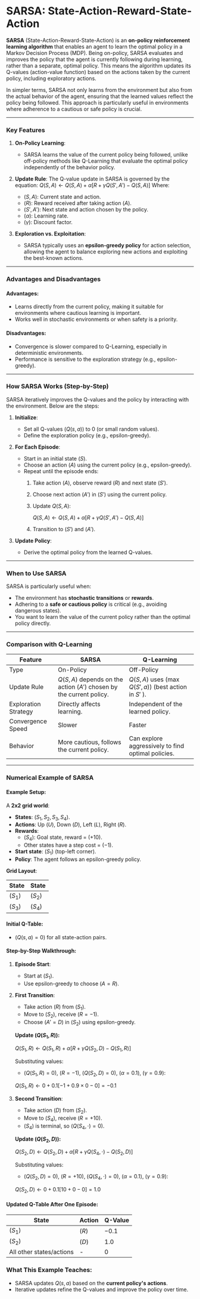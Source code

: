 # SARSA: State-Action-Reward-State-Action

**SARSA** (State-Action-Reward-State-Action) is an **on-policy reinforcement learning algorithm** that enables an agent to learn the optimal policy in a Markov Decision Process (MDP). Being on-policy, SARSA evaluates and improves the policy that the agent is currently following during learning, rather than a separate, optimal policy. This means the algorithm updates its Q-values (action-value function) based on the actions taken by the current policy, including exploratory actions.

In simpler terms, SARSA not only learns from the environment but also from the actual behavior of the agent, ensuring that the learned values reflect the policy being followed. This approach is particularly useful in environments where adherence to a cautious or safe policy is crucial.

---

### Key Features
1. **On-Policy Learning**: 
   - SARSA learns the value of the current policy being followed, unlike off-policy methods like Q-Learning that evaluate the optimal policy independently of the behavior policy.

2. **Update Rule**:
   The Q-value update in SARSA is governed by the equation:
   $Q(S, A) \leftarrow Q(S, A) + \alpha \left[ R + \gamma Q(S', A') - Q(S, A) \right]$
   Where:
   - $( S, A )$: Current state and action.
   - $( R )$: Reward received after taking action $( A )$.
   - $( S', A' )$: Next state and action chosen by the policy.
   - $( \alpha )$: Learning rate.
   - $( \gamma )$: Discount factor.

3. **Exploration vs. Exploitation**:
   - SARSA typically uses an **epsilon-greedy policy** for action selection, allowing the agent to balance exploring new actions and exploiting the best-known actions.

---

### Advantages and Disadvantages

#### Advantages:
- Learns directly from the current policy, making it suitable for environments where cautious learning is important.
- Works well in stochastic environments or when safety is a priority.

#### Disadvantages:
- Convergence is slower compared to Q-Learning, especially in deterministic environments.
- Performance is sensitive to the exploration strategy (e.g., epsilon-greedy).

---

### How SARSA Works (Step-by-Step)

SARSA iteratively improves the Q-values and the policy by interacting with the environment. Below are the steps:

1. **Initialize**:
   - Set all Q-values $( Q(s, a) )$ to 0 (or small random values).
   - Define the exploration policy (e.g., epsilon-greedy).

2. **For Each Episode**:
   - Start in an initial state $( S )$.
   - Choose an action $( A )$ using the current policy (e.g., epsilon-greedy).
   - Repeat until the episode ends:
     1. Take action $( A )$, observe reward $( R )$ and next state $( S' )$.
     2. Choose next action $( A' )$ in $( S' )$ using the current policy.
     3. Update $Q(S, A)$:
        
        $Q(S, A) \leftarrow Q(S, A) + \alpha \left[ R + \gamma Q(S', A') - Q(S, A) \right]$
        
     5. Transition to $( S' )$ and $( A' )$.

3. **Update Policy**:
   - Derive the optimal policy from the learned Q-values.

---

### When to Use SARSA

SARSA is particularly useful when:
- The environment has **stochastic transitions** or **rewards**.
- Adhering to a **safe or cautious policy** is critical (e.g., avoiding dangerous states).
- You want to learn the value of the current policy rather than the optimal policy directly.

---

### Comparison with Q-Learning

| Feature               | SARSA                       | Q-Learning                |
|-----------------------|----------------------------|--------------------------|
| Type                 | On-Policy                  | Off-Policy               |
| Update Rule          | $Q(S, A)$ depends on the action $( A' )$ chosen by the current policy. | $Q(S, A)$ uses $( \max Q(S', a) )$ (best action in $S'$ ). |
| Exploration Strategy  | Directly affects learning. | Independent of the learned policy. |
| Convergence Speed    | Slower                     | Faster                   |
| Behavior             | More cautious, follows the current policy. | Can explore aggressively to find optimal policies. |

---

### Numerical Example of SARSA

#### Example Setup:
A **2x2 grid world**:
- **States**: $( S_1, S_2, S_3, S_4 )$.
- **Actions**: Up $(U)$, Down $(D)$, Left $(L)$, Right $(R)$.
- **Rewards**:
  - $( S_4 )$: Goal state, reward = $( +10 )$.
  - Other states have a step cost = $( -1 )$.
- **Start state**: $( S_1 )$ (top-left corner).
- **Policy**: The agent follows an epsilon-greedy policy.

**Grid Layout**:

| State  | State  |
|--------|--------|
| $( S_1 )$ | $( S_2 )$ |
| $( S_3 )$ | $( S_4 )$ |

#### Initial Q-Table:
- $( Q(s, a) = 0 )$ for all state-action pairs.

#### Step-by-Step Walkthrough:

1. **Episode Start**:
   - Start at $( S_1 )$.
   - Use epsilon-greedy to choose $( A = R )$.

2. **First Transition**:
   - Take action $( R )$ from $( S_1 )$.
   - Move to $( S_2 )$, receive $( R = -1 )$.
   - Choose $( A' = D )$ in $( S_2 )$ using epsilon-greedy.

   **Update $( Q(S_1, R) )$:**
   
   $Q(S_1, R) \leftarrow Q(S_1, R) + \alpha \left[ R + \gamma Q(S_2, D) - Q(S_1, R) \right]$
   
   Substituting values:
   - $( Q(S_1, R) = 0 )$, $( R = -1 )$, $( Q(S_2, D) = 0 )$, $( \alpha = 0.1 )$, $( \gamma = 0.9 )$:
   
   $Q(S_1, R) \leftarrow 0 + 0.1 \left[ -1 + 0.9 \times 0 - 0 \right] = -0.1$

4. **Second Transition**:
   - Take action $( D )$ from $( S_2 )$.
   - Move to $( S_4 )$, receive $( R = +10 )$.
   - $( S_4 )$ is terminal, so $( Q(S_4, \cdot) = 0 )$.

   **Update $( Q(S_2, D) )$:**
   
   $Q(S_2, D) \leftarrow Q(S_2, D) + \alpha \left[ R + \gamma Q(S_4, \cdot) - Q(S_2, D) \right]$
   
   Substituting values:
   - $( Q(S_2, D) = 0 )$, $( R = +10 )$, $( Q(S_4, \cdot) = 0 )$, $( \alpha = 0.1 )$, $( \gamma = 0.9 )$:
   
   $Q(S_2, D) \leftarrow 0 + 0.1 \left[ 10 + 0 - 0 \right] = 1.0$

#### Updated Q-Table After One Episode:
| State    | Action | Q-Value |
|----------|--------|---------|
| $( S_1 )$ | $( R )$ | $-0.1$    |
| $( S_2 )$ | $( D )$ | $1.0$     |
| All other states/actions | - | $0$       |

### What This Example Teaches:
- SARSA updates $Q(s, a)$ based on the **current policy's actions**.
- Iterative updates refine the Q-values and improve the policy over time.
